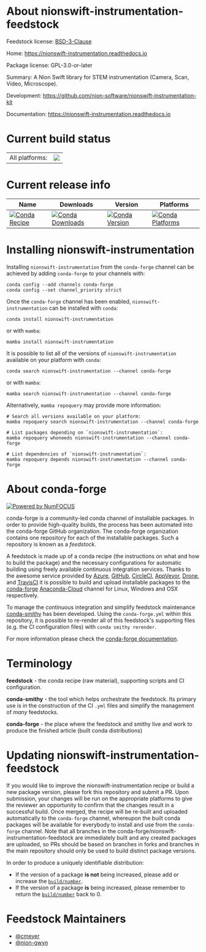 About nionswift-instrumentation-feedstock
=========================================

Feedstock license: [BSD-3-Clause](https://github.com/conda-forge/nionswift-instrumentation-feedstock/blob/main/LICENSE.txt)

Home: https://nionswift-instrumentation.readthedocs.io

Package license: GPL-3.0-or-later

Summary: A Nion Swift library for STEM instrumentation (Camera, Scan, Video, Microscope).

Development: https://github.com/nion-software/nionswift-instrumentation-kit

Documentation: https://nionswift-instrumentation.readthedocs.io

Current build status
====================


<table><tr><td>All platforms:</td>
    <td>
      <a href="https://dev.azure.com/conda-forge/feedstock-builds/_build/latest?definitionId=8847&branchName=main">
        <img src="https://dev.azure.com/conda-forge/feedstock-builds/_apis/build/status/nionswift-instrumentation-feedstock?branchName=main">
      </a>
    </td>
  </tr>
</table>

Current release info
====================

| Name | Downloads | Version | Platforms |
| --- | --- | --- | --- |
| [![Conda Recipe](https://img.shields.io/badge/recipe-nionswift--instrumentation-green.svg)](https://anaconda.org/conda-forge/nionswift-instrumentation) | [![Conda Downloads](https://img.shields.io/conda/dn/conda-forge/nionswift-instrumentation.svg)](https://anaconda.org/conda-forge/nionswift-instrumentation) | [![Conda Version](https://img.shields.io/conda/vn/conda-forge/nionswift-instrumentation.svg)](https://anaconda.org/conda-forge/nionswift-instrumentation) | [![Conda Platforms](https://img.shields.io/conda/pn/conda-forge/nionswift-instrumentation.svg)](https://anaconda.org/conda-forge/nionswift-instrumentation) |

Installing nionswift-instrumentation
====================================

Installing `nionswift-instrumentation` from the `conda-forge` channel can be achieved by adding `conda-forge` to your channels with:

```
conda config --add channels conda-forge
conda config --set channel_priority strict
```

Once the `conda-forge` channel has been enabled, `nionswift-instrumentation` can be installed with `conda`:

```
conda install nionswift-instrumentation
```

or with `mamba`:

```
mamba install nionswift-instrumentation
```

It is possible to list all of the versions of `nionswift-instrumentation` available on your platform with `conda`:

```
conda search nionswift-instrumentation --channel conda-forge
```

or with `mamba`:

```
mamba search nionswift-instrumentation --channel conda-forge
```

Alternatively, `mamba repoquery` may provide more information:

```
# Search all versions available on your platform:
mamba repoquery search nionswift-instrumentation --channel conda-forge

# List packages depending on `nionswift-instrumentation`:
mamba repoquery whoneeds nionswift-instrumentation --channel conda-forge

# List dependencies of `nionswift-instrumentation`:
mamba repoquery depends nionswift-instrumentation --channel conda-forge
```


About conda-forge
=================

[![Powered by
NumFOCUS](https://img.shields.io/badge/powered%20by-NumFOCUS-orange.svg?style=flat&colorA=E1523D&colorB=007D8A)](https://numfocus.org)

conda-forge is a community-led conda channel of installable packages.
In order to provide high-quality builds, the process has been automated into the
conda-forge GitHub organization. The conda-forge organization contains one repository
for each of the installable packages. Such a repository is known as a *feedstock*.

A feedstock is made up of a conda recipe (the instructions on what and how to build
the package) and the necessary configurations for automatic building using freely
available continuous integration services. Thanks to the awesome service provided by
[Azure](https://azure.microsoft.com/en-us/services/devops/), [GitHub](https://github.com/),
[CircleCI](https://circleci.com/), [AppVeyor](https://www.appveyor.com/),
[Drone](https://cloud.drone.io/welcome), and [TravisCI](https://travis-ci.com/)
it is possible to build and upload installable packages to the
[conda-forge](https://anaconda.org/conda-forge) [Anaconda-Cloud](https://anaconda.org/)
channel for Linux, Windows and OSX respectively.

To manage the continuous integration and simplify feedstock maintenance
[conda-smithy](https://github.com/conda-forge/conda-smithy) has been developed.
Using the ``conda-forge.yml`` within this repository, it is possible to re-render all of
this feedstock's supporting files (e.g. the CI configuration files) with ``conda smithy rerender``.

For more information please check the [conda-forge documentation](https://conda-forge.org/docs/).

Terminology
===========

**feedstock** - the conda recipe (raw material), supporting scripts and CI configuration.

**conda-smithy** - the tool which helps orchestrate the feedstock.
                   Its primary use is in the construction of the CI ``.yml`` files
                   and simplify the management of *many* feedstocks.

**conda-forge** - the place where the feedstock and smithy live and work to
                  produce the finished article (built conda distributions)


Updating nionswift-instrumentation-feedstock
============================================

If you would like to improve the nionswift-instrumentation recipe or build a new
package version, please fork this repository and submit a PR. Upon submission,
your changes will be run on the appropriate platforms to give the reviewer an
opportunity to confirm that the changes result in a successful build. Once
merged, the recipe will be re-built and uploaded automatically to the
`conda-forge` channel, whereupon the built conda packages will be available for
everybody to install and use from the `conda-forge` channel.
Note that all branches in the conda-forge/nionswift-instrumentation-feedstock are
immediately built and any created packages are uploaded, so PRs should be based
on branches in forks and branches in the main repository should only be used to
build distinct package versions.

In order to produce a uniquely identifiable distribution:
 * If the version of a package **is not** being increased, please add or increase
   the [``build/number``](https://docs.conda.io/projects/conda-build/en/latest/resources/define-metadata.html#build-number-and-string).
 * If the version of a package **is** being increased, please remember to return
   the [``build/number``](https://docs.conda.io/projects/conda-build/en/latest/resources/define-metadata.html#build-number-and-string)
   back to 0.

Feedstock Maintainers
=====================

* [@cmeyer](https://github.com/cmeyer/)
* [@nion-gwyn](https://github.com/nion-gwyn/)


